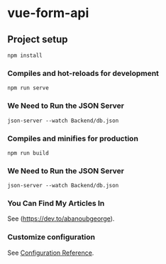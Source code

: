 # vue-form-api

## Project setup
```
npm install
```

### Compiles and hot-reloads for development
```
npm run serve
```

### We Need to Run the JSON Server
```
json-server --watch Backend/db.json
```

### Compiles and minifies for production
```
npm run build
```
### We Need to Run the JSON Server
```
json-server --watch Backend/db.json
```

### You Can Find My Articles In
See (https://dev.to/abanoubgeorge).
### Customize configuration
See [Configuration Reference](https://cli.vuejs.org/config/).
